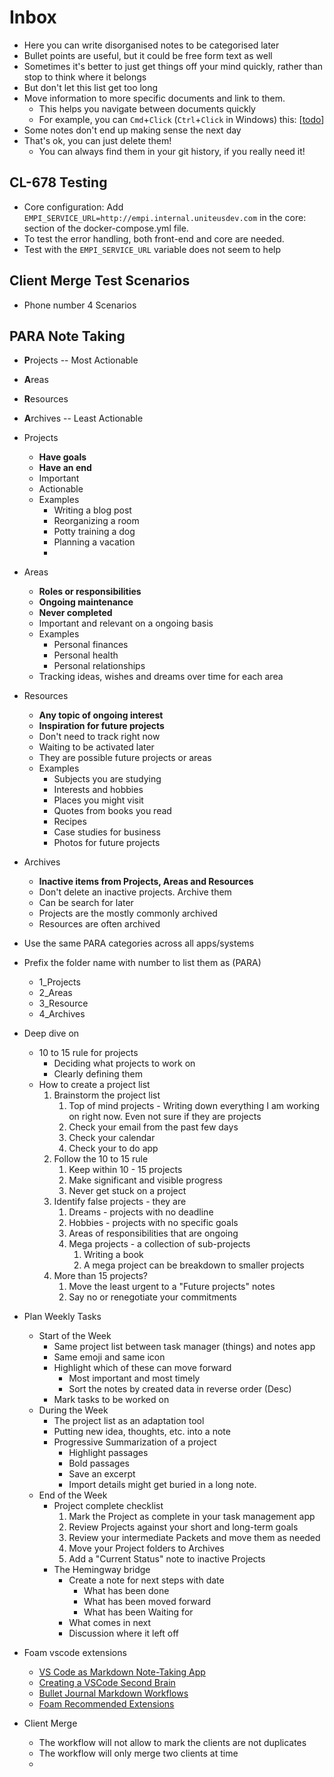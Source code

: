 # Inbox

- Here you can write disorganised notes to be categorised later
- Bullet points are useful, but it could be free form text as well
- Sometimes it's better to just get things off your mind quickly, rather than stop to think where it belongs
- But don't let this list get too long
- Move information to more specific documents and link to them.
  - This helps you navigate between documents quickly
  - For example, you can `Cmd`+`Click` (`Ctrl`+`Click` in Windows) this: [[todo]]
- Some notes don't end up making sense the next day
- That's ok, you can just delete them!
  - You can always find them in your git history, if you really need it!

## CL-678 Testing
  - Core configuration: Add `EMPI_SERVICE_URL=http://empi.internal.uniteusdev.com` in the core: section of the docker-compose.yml file.
  - To test the error handling, both front-end and core are needed.
  - Test with the `EMPI_SERVICE_URL` variable does not seem to help

## Client Merge Test Scenarios
  - Phone number 4 Scenarios

## PARA Note Taking
  - **P**rojects -- Most Actionable
  - **A**reas
  - **R**esources
  - **A**rchives -- Least Actionable
  - Projects
    - **Have goals**
    - **Have an end**
    - Important
    - Actionable
    - Examples
      - Writing a blog post
      - Reorganizing a room
      - Potty training a dog
      - Planning a vacation
      - 
  - Areas
    - **Roles or responsibilities**
    - **Ongoing maintenance**
    - **Never completed**
    - Important and relevant on a ongoing basis
    - Examples
      - Personal finances
      - Personal health
      - Personal relationships
    - Tracking ideas, wishes and dreams over time for each area
  - Resources
    - **Any topic of ongoing interest**
    - **Inspiration for future projects**
    - Don't need to track right now
    - Waiting to be activated later
    - They are possible future projects or areas
    - Examples
      - Subjects you are studying
      - Interests and hobbies
      - Places you might visit
      - Quotes from books you read
      - Recipes
      - Case studies for business
      - Photos for future projects
  - Archives
    - **Inactive items from Projects, Areas and Resources**
    - Don't delete an inactive projects. Archive them
    - Can be search for later
    - Projects are the mostly commonly archived
    - Resources are often archived
  - Use the same PARA categories across all apps/systems
  - Prefix the folder name with number to list them as (PARA)
    - 1_Projects
    - 2_Areas
    - 3_Resource
    - 4_Archives
  - Deep dive on 
    - 10 to 15 rule for projects
      - Deciding what projects to work on
      - Clearly defining them
    - How to create a project list
      1. Brainstorm the project list
         1. Top of mind projects - Writing down everything I am working on right now. Even not sure if they are projects
         2. Check your email from the past few days
         3. Check your calendar
         4. Check your to do app
      2. Follow the 10 to 15 rule 
         1. Keep within 10 - 15 projects
         2. Make significant and visible progress
         3. Never get stuck on a project
      3. Identify false projects - they are 
         1. Dreams - projects with no deadline
         2. Hobbies - projects with no specific goals
         3. Areas of responsibilities that are ongoing
         4. Mega projects - a collection of sub-projects
            1. Writing a book
            2. A mega project can be breakdown to smaller projects
      4. More than 15 projects?
         1. Move the least urgent to a "Future projects" notes
         2. Say no or renegotiate your commitments
  - Plan Weekly Tasks
    - Start of the Week
      - Same project list between task manager (things) and notes app
      - Same emoji and same icon
      - Highlight which of these can move forward
        - Most important and most timely
        - Sort the notes by created data in reverse order (Desc)
      - Mark tasks to be worked on 
    - During the Week
      - The project list as an adaptation tool
      - Putting new idea, thoughts, etc. into a note
      - Progressive Summarization of a project
        - Highlight passages
        - Bold passages
        - Save an excerpt
        - Import details might get buried in a long note. 
    - End of the Week
      - Project complete checklist
        1. Mark the Project as complete in your task management app
        2. Review Projects against your short and long-term goals
        3. Review your intermediate Packets and move them as needed
        4. Move your Project folders to Archives
        5. Add a "Current Status" note to inactive Projects  
      - The Hemingway bridge
        - Create a note for next steps with date
          - What has been done
          - What has been moved forward
          - What has been Waiting for
        - What comes in next
        - Discussion where it left off
- Foam vscode extensions
  - [VS Code as Markdown Note-Taking App](https://helgeklein.com/blog/vs-code-as-markdown-note-taking-app/)
  - [Creating a VSCode Second Brain](https://hodgkins.io/vscode-second-brain)
  - [Bullet Journal Markdown Workflows](https://marketplace.visualstudio.com/items?itemName=mihaiconstantin.bujo)
  - [Foam Recommended Extensions](https://foambubble.github.io/foam/user/getting-started/recommended-extensions.html)

- Client Merge
  - The workflow will not allow to mark the clients are not duplicates
  - The workflow will only merge two clients at time
  - 
[//begin]: # "Autogenerated link references for markdown compatibility"
[todo]: todo.md "Todo"
[//end]: # "Autogenerated link references"
